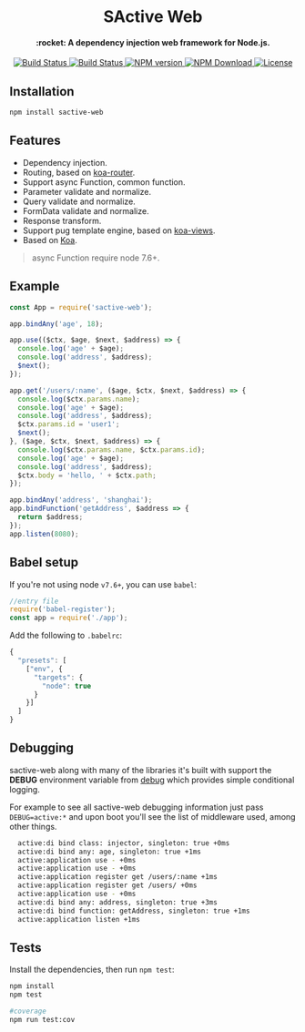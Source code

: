 <h1 align="center">
  SActive Web
</h1>

<h4 align="center">
  :rocket: A dependency injection web framework for Node.js.
</h4>

<p align="center">
  <a href="https://www.travis-ci.org/shipengqi/sactive-web">
    <img alt="Build Status" src="https://img.shields.io/travis/shipengqi/sactive-web/master.svg?style=flat-square">
  </a>
  <a href="https://codecov.io/gh/shipengqi/sactive-web">
    <img alt="Build Status" src="https://img.shields.io/codecov/c/github/shipengqi/sactive-web.svg?style=flat-square">
  </a>
  <a href="https://www.npmjs.com/package/sactive-web">
    <img alt="NPM version" src="https://img.shields.io/npm/v/sactive-web.svg?style=flat-square">
  </a>
  <a href="https://www.npmjs.com/package/sactive-web">
    <img alt="NPM Download" src="https://img.shields.io/npm/dw/sactive-web.svg?style=flat-square">
  </a>
  <a href="https://github.com/shipengqi/sactive-web/blob/master/LICENSE">
    <img alt="License" src="http://img.shields.io/npm/l/sactive-web.svg?style=flat-square">
  </a>
</p>



## Installation
```bash
npm install sactive-web
```

## Features

- Dependency injection.
- Routing, based on [koa-router](https://github.com/alexmingoia/koa-router).
- Support async Function, common function.
- Parameter validate and normalize.
- Query validate and normalize.
- FormData validate and normalize.
- Response transform.
- Support pug template engine, based on [koa-views](https://github.com/queckezz/koa-views).
- Based on [Koa](https://github.com/koajs/koa).

> async Function require node 7.6+.

## Example

```javascript
const App = require('sactive-web');

app.bindAny('age', 18);

app.use(($ctx, $age, $next, $address) => {
  console.log('age' + $age);
  console.log('address', $address);
  $next();
});

app.get('/users/:name', ($age, $ctx, $next, $address) => {
  console.log($ctx.params.name);
  console.log('age' + $age);
  console.log('address', $address);
  $ctx.params.id = 'user1';
  $next();
}, ($age, $ctx, $next, $address) => {
  console.log($ctx.params.name, $ctx.params.id);
  console.log('age' + $age);
  console.log('address', $address);
  $ctx.body = 'hello, ' + $ctx.path;
});

app.bindAny('address', 'shanghai');
app.bindFunction('getAddress', $address => {
  return $address;
});
app.listen(8080);
```

## Babel setup
If you're not using node `v7.6+`, you can use `babel`:

```javascript
//entry file
require('babel-register');
const app = require('./app');
```

Add the following to `.babelrc`:
```javascript
{
  "presets": [
    ["env", {
      "targets": {
        "node": true
      }
    }]
  ]
}
```

## Debugging
sactive-web along with many of the libraries it's built with support the __DEBUG__ environment variable from [debug](https://github.com/visionmedia/debug) which provides simple conditional logging.

For example
to see all sactive-web debugging information just pass `DEBUG=active:*` and upon boot you'll see the list of middleware used, among other things.
```bash
  active:di bind class: injector, singleton: true +0ms
  active:di bind any: age, singleton: true +1ms
  active:application use - +0ms
  active:application use - +0ms
  active:application register get /users/:name +1ms
  active:application register get /users/ +0ms
  active:application use - +0ms
  active:di bind any: address, singleton: true +3ms
  active:di bind function: getAddress, singleton: true +1ms
  active:application listen +1ms
```

## Tests
Install the dependencies, then run `npm test`:
``` bash
npm install
npm test

#coverage
npm run test:cov
```
